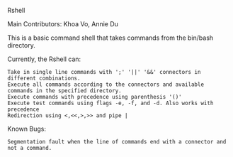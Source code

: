Rshell

Main Contributors: Khoa Vo, Annie Du

This is a basic command shell that takes commands from the bin/bash directory.

Currently, the Rshell can:

    Take in single line commands with ';' '||' '&&' connectors in different combinations.
    Execute all commands according to the connectors and available commands in the specified directory.
    Execute commands with precedence using parenthesis '()'
    Execute test commands using flags -e, -f, and -d. Also works with precedence
    Redirection using <,<<,>,>> and pipe |

Known Bugs:

    Segmentation fault when the line of commands end with a connector and not a command.
